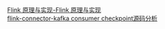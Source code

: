 [Flink 原理与实现-Flink 原理与实现](http://wuchong.me/categories/Flink/)   
[flink-connector-kafka consumer checkpoint源码分析](https://www.cnblogs.com/dongxiao-yang/p/7700600.html)

